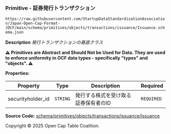 ### Primitive - 証券発行トランザクション

`https://raw.githubusercontent.com/StartupDataStandardizationAssociation/Japan-Open-Cap-Format-JOCF/main/schema/primitives/objects/transactions/issuance/Issuance.schema.json`

**Description** _発行トランザクションの基底クラス_

**:warning: Primitives are Abstract and Should Not be Used for Data. They are used to enforce uniformity in OCF data types - specifically "types" and "objects". :warning:**

**Properties:**

| Property          | Type     | Description         | Required   |
| ----------------- | -------- | ------------------- | ---------- |
| securityholder_id | `STRING` | 発行する株式を受け取る証券保有者のID | `REQUIRED` |

**Source Code:** [schema/primitives/objects/transactions/issuance/Issuance](../../../../../../../schema/primitives/objects/transactions/issuance/Issuance.schema.json)

Copyright © 2025 Open Cap Table Coalition.
